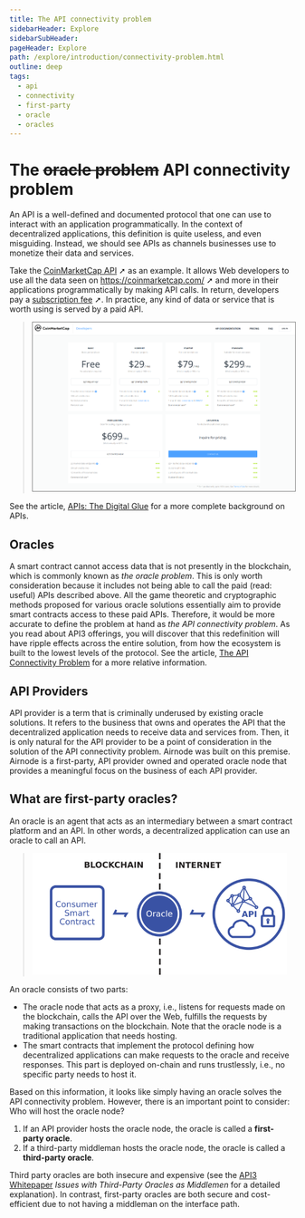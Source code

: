 ```yaml
---
title: The API connectivity problem
sidebarHeader: Explore
sidebarSubHeader:
pageHeader: Explore
path: /explore/introduction/connectivity-problem.html
outline: deep
tags:
  - api
  - connectivity
  - first-party
  - oracle
  - oracles
---
```


<PageHeader/>

# The ~~oracle problem~~ API connectivity problem

An API is a well-defined and documented protocol that one can use to interact
with an application programmatically. In the context of decentralized
applications, this definition is quite useless, and even misguiding. Instead, we
should see APIs as channels businesses use to monetize their data and services.

Take the [CoinMarketCap API](https://coinmarketcap.com/api/) ➚ as an example. It
allows Web developers to use all the data seen on https://coinmarketcap.com/ ➚
and more in their applications programmatically by making API calls. In return,
developers pay a [subscription fee](https://coinmarketcap.com/api/pricing/) ➚.
In practice, any kind of data or service that is worth using is served by a paid
API.

> <img src="../assets/images/coinmarketcap.png" width="500" style="border:solid gray 1px;">

See the article,
[APIs: The Digital Glue](https://medium.com/api3/apis-the-digital-glue-7ac87566e773)<ExternalLinkImage/>
for a more complete background on APIs.

## Oracles

A smart contract cannot access data that is not presently in the blockchain,
which is commonly known as _the oracle problem_. This is only worth
consideration because it includes not being able to call the paid (read: useful)
APIs described above. All the game theoretic and cryptographic methods proposed
for various oracle solutions essentially aim to provide smart contracts access
to these paid APIs. Therefore, it would be more accurate to define the problem
at hand as _the API connectivity problem_. As you read about API3 offerings, you
will discover that this redefinition will have ripple effects across the entire
solution, from how the ecosystem is built to the lowest levels of the protocol.
See the article,
[The API Connectivity Problem](https://medium.com/api3/the-api-connectivity-problem-bd7fa0420636)<ExternalLinkImage/>
for a more relative information.

## API Providers

API provider is a term that is criminally underused by existing oracle
solutions. It refers to the business that owns and operates the API that the
decentralized application needs to receive data and services from. Then, it is
only natural for the API provider to be a point of consideration in the solution
of the API connectivity problem. Airnode was built on this premise. Airnode is a
first-party, API provider owned and operated oracle node that provides a
meaningful focus on the business of each API provider.

## What are first-party oracles?

An oracle is an agent that acts as an intermediary between a smart contract
platform and an API. In other words, a decentralized application can use an
oracle to call an API.

> <img src="../assets/images/oracle.png" width="450"/>

An oracle consists of two parts:

- The oracle node that acts as a proxy, i.e., listens for requests made on the
  blockchain, calls the API over the Web, fulfills the requests by making
  transactions on the blockchain. Note that the oracle node is a traditional
  application that needs hosting.
- The smart contracts that implement the protocol defining how decentralized
  applications can make requests to the oracle and receive responses. This part
  is deployed on-chain and runs trustlessly, i.e., no specific party needs to
  host it.

Based on this information, it looks like simply having an oracle solves the API
connectivity problem. However, there is an important point to consider: Who will
host the oracle node?

1. If an API provider hosts the oracle node, the oracle is called a
   **first-party oracle**.
2. If a third-party middleman hosts the oracle node, the oracle is called a
   **third-party oracle**.

<!-- _See our article,
First-Party vs Third-Party Oracles
for a comparison of the two types of oracles._ -->

Third party oracles are both insecure and expensive (see the
<a href="/api3-whitepaper-v1.0.3.pdf#page=10" target="_blank">API3
Whitepaper</a><externalLinkImage/> _Issues with Third-Party Oracles as
Middlemen_ for a detailed explanation). In contrast, first-party oracles are
both secure and cost-efficient due to not having a middleman on the interface
path.

